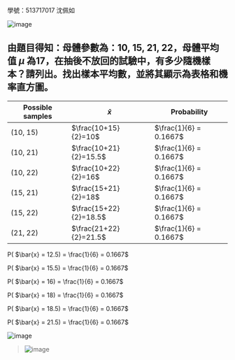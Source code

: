 學號：513717017 沈佩如

![image](https://github.com/user-attachments/assets/694a03c9-6c06-4eb1-aa87-ec6ad042a70d)

## 由題目得知：母體參數為：10, 15, 21, 22，母體平均值 $\mu$ 為17，在抽後不放回的試驗中，有多少隨機樣本？請列出。找出樣本平均數，並將其顯示為表格和機率直方圖。
>
 | Possible samples |      $\bar{x}$      |       Probability        | 
 | ---------------- | ------------------- | ------------------------ |
 | (10, 15)         | $\frac{10+15}{2}=10$   | $\frac{1}{6} = 0.1667$  | 
 | (10, 21)         | $\frac{10+21}{2}=15.5$ | $\frac{1}{6} = 0.1667$  | 
 | (10, 22)         | $\frac{10+22}{2}=16$ | $\frac{1}{6} = 0.1667$  | 
 | (15, 21)         | $\frac{15+21}{2}=18$   | $\frac{1}{6} = 0.1667$  | 
 | (15, 22)         | $\frac{15+22}{2}=18.5$ | $\frac{1}{6} = 0.1667$  | 
 | (21, 22)         | $\frac{21+22}{2}=21.5$   | $\frac{1}{6} = 0.1667$  |

P( $\bar{x} = 12.5) = \frac{1}{6} = 0.1667$   

P( $\bar{x} = 15.5) = \frac{1}{6} = 0.1667$

P( $\bar{x} = 16) = \frac{1}{6} = 0.1667$

P( $\bar{x} = 18) = \frac{1}{6} = 0.1667$

P( $\bar{x} = 18.5) = \frac{1}{6} = 0.1667$

P( $\bar{x} = 21.5) = \frac{1}{6} = 0.1667$

![image](https://github.com/user-attachments/assets/8a9eb7d0-6320-4c64-99b7-df903ee1a3a5)

>![image](https://github.com/user-attachments/assets/10099786-c187-46be-a85a-3bcd4b8d8631)
